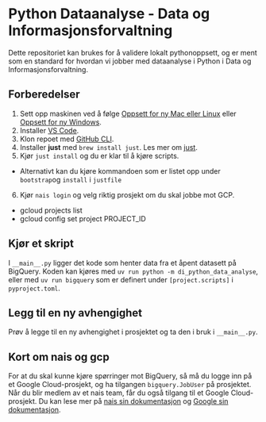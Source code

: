 # Python Dataanalyse - Data og Informasjonsforvaltning 

Dette repositoriet kan brukes for å validere lokalt pythonoppsett, og er ment som en standard for hvordan vi jobber med dataanalyse i Python i Data og Informasjonsforvaltning.


## Forberedelser

1. Sett opp maskinen ved å følge [Oppsett for ny Mac eller Linux](https://navikt.github.io/ny-i-nav/ny-unix.html) eller [Oppsett for ny Windows](https://navikt.github.io/ny-i-nav/ny-windows.html).
2. Installer [VS Code](https://code.visualstudio.com/download).
3. Klon repoet med [GitHub CLI](https://cli.github.com/).
4. Installer **just** med `brew install just`. Les mer om [just](https://github.com/casey/just).
5. Kjør `just install` og du er klar til å kjøre scripts.
- Alternativt kan du kjøre kommandoen som er listet opp under `bootstrap`og `install` i `justfile`
6. Kjør `nais login` og velg riktig prosjekt om du skal jobbe mot GCP.
- gcloud projects list
- gcloud config set project PROJECT_ID



## Kjør et skript

I `__main__.py` ligger det kode som henter data fra et åpent datasett på BigQuery.
Koden kan kjøres med `uv run python -m di_python_data_analyse`, eller med `uv run bigquery` som er definert under `[project.scripts]` i `pyproject.toml`.


## Legg til en ny avhengighet

Prøv å legge til en ny avhengighet i prosjektet og ta den i bruk i `__main__.py`.

## Kort om nais og gcp
For at du skal kunne kjøre spørringer mot BigQuery, så må du logge inn på et Google Cloud-prosjekt, og ha tilgangen `bigquery.JobUser` på prosjektet. Når du blir medlem av et nais team, får du også tilgang til et Google Cloud-prosjekt. Du kan lese mer på [nais sin dokumentasjon](https://docs.nais.io/) og [Google sin dokumentasjon](https://cloud.google.com/docs).